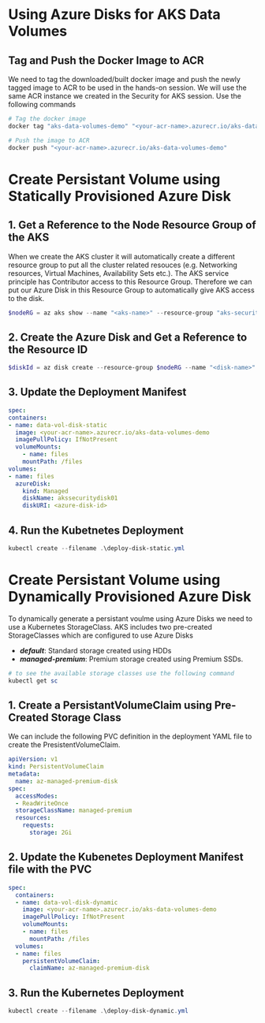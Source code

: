 # Using Azure Disks for AKS Data Volumes

## Tag and Push the Docker Image to ACR
We need to tag the downloaded/built docker image and push the newly tagged image to ACR to be used in the hands-on session. We will use the same ACR instance we created in the Security for AKS session. Use the following commands

```powershell
# Tag the docker image
docker tag "aks-data-volumes-demo" "<your-acr-name>.azurecr.io/aks-data-volumes-demo"

# Push the image to ACR
docker push "<your-acr-name>.azurecr.io/aks-data-volumes-demo"
```

# Create Persistant Volume using Statically Provisioned Azure Disk

## 1. Get a Reference to the Node Resource Group of the AKS
When we create the AKS cluster it will automatically create a different resource group to put all the cluster related resouces (e.g. Networking resources, Virtual Machines, Availability Sets etc.). The AKS service principle has Contributor access to this Resource Group. Therefore we can put our Azure Disk in this Resource Group to automatically give AKS access to the disk.

```powershell
$nodeRG = az aks show --name "<aks-name>" --resource-group "aks-security-rg" --query "nodeResourceGroup" --output tsv
```

## 2. Create the Azure Disk and Get a Reference to the Resource ID
```powershell
$diskId = az disk create --resource-group $nodeRG --name "<disk-name>" --size-gb 20 --query "id" --output tsv
```

## 3. Update the Deployment Manifest
```yaml
spec:
containers:
- name: data-vol-disk-static
  image: <your-acr-name>.azurecr.io/aks-data-volumes-demo
  imagePullPolicy: IfNotPresent
  volumeMounts:
    - name: files
    mountPath: /files
volumes:
- name: files
  azureDisk:
    kind: Managed
    diskName: akssecuritydisk01
    diskURI: <azure-disk-id>
```

## 4. Run the Kubetnetes Deployment
```powershell
kubectl create --filename .\deploy-disk-static.yml
```

# Create Persistant Volume using Dynamically Provisioned Azure Disk
To dynamically generate a persistant voulme using Azure Disks we need to use a Kubernetes StorageClass. AKS includes two pre-created StorageClasses which are configured to use Azure Disks

* _**default**_:  Standard storage created using HDDs
* _**managed-premium**_: Premium storage created using Premium SSDs.

```powershell
# to see the available storage classes use the following command
kubectl get sc
```

## 1. Create a PersistantVolumeClaim using Pre-Created Storage Class
We can include the following PVC definition in the deployment YAML file to create the PresistentVolumeClaim.

```yaml
apiVersion: v1
kind: PersistentVolumeClaim
metadata:
  name: az-managed-premium-disk
spec:
  accessModes:
  - ReadWriteOnce
  storageClassName: managed-premium
  resources:
    requests:
      storage: 2Gi
```

## 2. Update the Kubenetes Deployment Manifest file with the PVC
```yaml
spec:
  containers:
  - name: data-vol-disk-dynamic
    image: <your-acr-name>.azurecr.io/aks-data-volumes-demo
    imagePullPolicy: IfNotPresent
    volumeMounts:
    - name: files
      mountPath: /files
  volumes:
  - name: files
    persistentVolumeClaim:
      claimName: az-managed-premium-disk
```

## 3. Run the Kubernetes Deployment
```powershell
kubectl create --filename .\deploy-disk-dynamic.yml
```